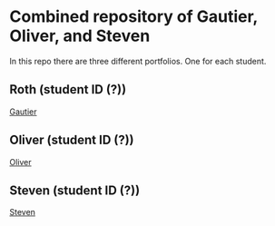 # Combined repository of Gautier, Oliver, and Steven

In this repo there are three different portfolios. One for each student.

## Roth (student ID (?))
[Gautier](/Gautier/README.md)
## Oliver (student ID (?))
[Oliver](/Oliver/README.md)
## Steven (student ID (?))
[Steven](/Steven/README.md)
